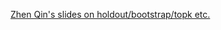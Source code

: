 [Zhen Qin's slides on holdout/bootstrap/topk etc.](https://github.com/JohnLangford/vowpal_wabbit/wiki/Zhen.pdf)